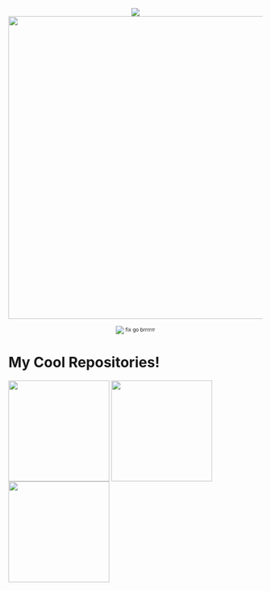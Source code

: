<p align="center">
<a href="#">
  <img align="center" src="https://github-readme-stats.vercel.app/api/top-langs/?username=BenCinn&layout=compact&card_width=600"/>
</a><br>
<a href="../../../Node-Server/security/code-scanning">
  <img align="center" src="https://i.imgur.com/BT1MhzW.png" width="600"/>
<font size="-2"><p align="center"><img align="center" src="https://svg-labels-dark.herokuapp.com/svg?text=vulnerabilities&bgcolor=5B1026&dimtheme=true"/></a> fix go brrrrrr</p></font>
<h1>My Cool Repositories!</h1>
<a href="../../../Node-Server/">
  <img align="center" src="https://github-readme-stats.vercel.app/api/pin/?username=BenCinn&repo=Node-Server" width="200"/></a>
<a href="../../../Simple-Blog/">
  <img align="center" src="https://github-readme-stats.vercel.app/api/pin/?username=BenCinn&repo=Simple-Blog" width="200"/></a>
<a href="../../../svg-labels-dark/">
  <img align="center" src="https://github-readme-stats.vercel.app/api/pin/?username=BenCinn&repo=svg-labels-dark" width="200"/></a>
</p>

